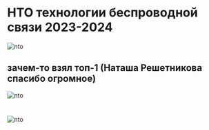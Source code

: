 # НТО технологии беспроводной связи 2023-2024
![nto](https://avatars.dzeninfra.ru/get-zen_doc/271828/pub_65ddddf8d81e6e78f487df62_65dddf580feeaa2ff6e217d0/scale_1200)
## зачем-то взял топ-1 (Наташа Решетникова спасибо огромное)
![nto](https://avatars.dzeninfra.ru/get-zen_doc/271828/pub_65e2098311c8ff70d2cbdebc_65e209df3051a061622d7675/scale_1200)
#
![nto](https://avatars.dzeninfra.ru/get-zen_doc/271828/pub_65e2098311c8ff70d2cbdebc_65e209d00c89385ff113691c/scale_1200)
